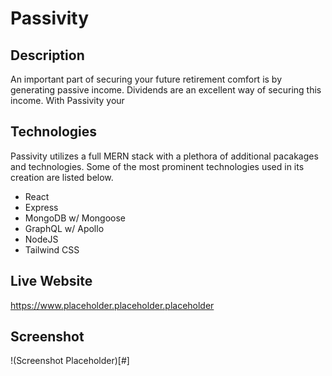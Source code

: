 # Passivity #

## Description ##

An important part of securing your future retirement comfort is by generating passive income. Dividends are an excellent way of securing this income.  With Passivity your 

## Technologies ##

Passivity utilizes a full MERN stack with a plethora of additional pacakages and technologies. Some of the most prominent technologies used in its creation are listed below.

* React
* Express
* MongoDB w/ Mongoose
* GraphQL w/ Apollo
* NodeJS
* Tailwind CSS

## Live Website ##

https://www.placeholder.placeholder.placeholder

## Screenshot ##

!(Screenshot Placeholder)[#]